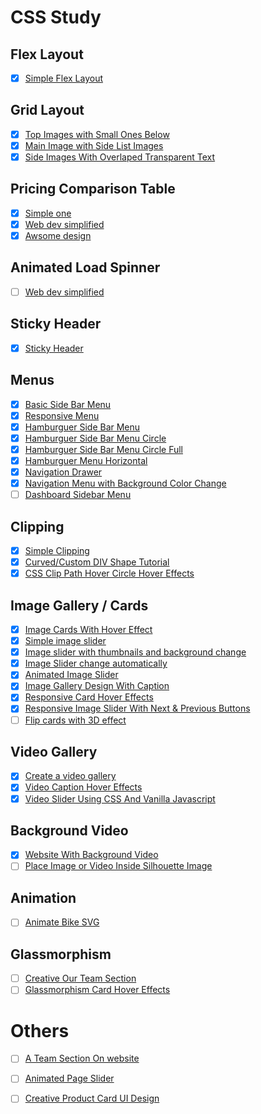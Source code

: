 
# CSS Study

## Flex Layout
- [x] [Simple Flex Layout](./flex-01-design)

## Grid Layout
- [x] [Top Images with Small Ones Below](./grid-01-design)
- [x] [Main Image with Side List Images](./grid-01-design)
- [x] [Side Images With Overlaped Transparent Text](./grid-03-design)

## Pricing Comparison Table
- [x] [Simple one](./price-comparison-01)
- [x] [Web dev simplified](./price-comparison-02)
- [x] [Awsome design](./price-comparison-03)

## Animated Load Spinner
- [ ] [Web dev simplified](https://www.youtube.com/watch?v=ssncc31DMG4)

## Sticky Header
- [x] [Sticky Header](./sticky-design)

## Menus
- [x] [Basic Side Bar Menu](./menu-01)
- [x] [Responsive Menu](./menu-02)
- [x] [Hamburguer Side Bar Menu](./menu-03)
- [x] [Hamburguer Side Bar Menu Circle](./menu-04)
- [x] [Hamburguer Side Bar Menu Circle Full](./menu-06)
- [x] [Hamburguer Menu Horizontal](./menu-05)
- [x] [Navigation Drawer](./menu-07)
- [x] [Navigation Menu with Background Color Change](./menu-08)
- [ ] [Dashboard Sidebar Menu](https://www.youtube.com/watch?v=DvpSKoCyN5Q)

## Clipping
- [x] [Simple Clipping](./clip-01)
- [x] [Curved/Custom DIV Shape Tutorial](./clip-02)
- [x] [CSS Clip Path Hover Circle Hover Effects](./clip-03)

## Image Gallery / Cards
- [x] [Image Cards With Hover Effect](./images-slider-00)
- [x] [Simple image slider](./images-slider-01)
- [x] [Image slider with thumbnails and background change](./images-slider-02)
- [x] [Image Slider change automatically](./images-slider-03)
- [x] [Animated Image Slider](./images-slider-05) 
- [x] [Image Gallery Design With Caption](./images-slider-06)
- [x] [Responsive Card Hover Effects](./images-slider-07)
- [x] [Responsive Image Slider With Next & Previous Buttons](./images-slider-08)
- [ ] [Flip cards with 3D effect](https://www.youtube.com/watch?v=uGgRhKN5_Ao)

## Video Gallery
- [x] [Create a video gallery](./video-gallery-01)
- [x] [Video Caption Hover Effects](./video-gallery-02)
- [x] [Video Slider Using CSS And Vanilla Javascript](./video-gallery-03)

## Background Video
- [x] [Website With Background Video](./video-background-01)
- [ ] [Place Image or Video Inside Silhouette Image](https://www.youtube.com/watch?v=l9Me4mro0iQ)

## Animation
- [ ] [Animate Bike SVG](https://www.youtube.com/watch?v=gWai7fYp9PY)

## Glassmorphism
- [ ] [Creative Our Team Section](https://www.youtube.com/watch?v=Q22Tli-D4mw)
- [ ] [Glassmorphism Card Hover Effects](https://www.youtube.com/watch?v=XeX1vsaufF0) 

# Others
- [ ] [A Team Section On website](https://www.youtube.com/watch?v=0MdVody20rY)
- [ ] [Animated Page Slider](https://www.youtube.com/watch?v=9fFpyHbmDBY)
- [ ] [Creative Product Card UI Design](https://www.youtube.com/watch?v=jUByQLfakJ8)


